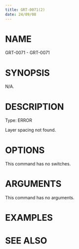 ```yaml
---
title: GRT-0071(2)
date: 24/09/08
---
```


# NAME

GRT-0071 - GRT-0071

# SYNOPSIS

N/A.

# DESCRIPTION

Type: ERROR

Layer spacing not found.

# OPTIONS

This command has no switches.

# ARGUMENTS

This command has no arguments.

# EXAMPLES

# SEE ALSO
